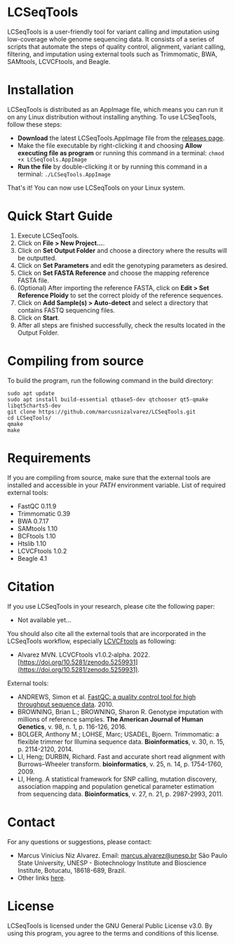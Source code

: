 
# LCSeqTools

LCSeqTools is a user-friendly tool for variant calling and imputation using low-coverage whole genome sequencing data. It consists of a series of scripts that automate the steps of quality control, alignment, variant calling, filtering, and imputation using external tools such as Trimmomatic, BWA, SAMtools, LCVCFtools, and Beagle.

# Installation

LCSeqTools is distributed as an AppImage file, which means you can run it on any Linux distribution without installing anything. To use LCSeqTools, follow these steps:

- **Download** the latest LCSeqTools.AppImage file from the [releases page](https://github.com/marcusnizalvarez/LCSeqTools/releases).
- Make the file executable by right-clicking it and choosing **Allow executing file as program** or running this command in a terminal: `chmod +x LCSeqTools.AppImage`
- **Run the file** by double-clicking it or by running this command in a terminal: `./LCSeqTools.AppImage`

That's it! You can now use LCSeqTools on your Linux system.

# Quick Start Guide


1. Execute LCSeqTools.
2. Click on **File > New Project…**.
3. Click on **Set Output Folder** and choose a directory where the results will be outputted.
4. Click on **Set Parameters** and edit the genotyping parameters as desired.
5. Click on **Set FASTA Reference** and choose the mapping reference FASTA file.
6. (Optional) After importing the reference FASTA, click on **Edit > Set Reference Ploidy** to set the correct ploidy of the reference sequences.
7. Click on **Add Sample(s) > Auto-detect** and select a directory that contains FASTQ sequencing files.
8. Click on **Start**.
9. After all steps are finished successfully, check the results located in the Output Folder.

# Compiling from source

To build the program, run the following command in the build directory:
```
sudo apt update
sudo apt install build-essential qtbase5-dev qtchooser qt5-qmake libqt5charts5-dev
git clone https://github.com/marcusnizalvarez/LCSeqTools.git
cd LCSeqTools/
qmake 
make
```

# Requirements

If you are compiling from source, make sure that the external tools are installed and accessible in your *PATH* environment variable. List of required external tools:

* FastQC 0.11.9
* Trimmomatic 0.39
* BWA 0.7.17
* SAMtools 1.10
* BCFtools 1.10
* Htslib 1.10
* LCVCFtools 1.0.2
* Beagle 4.1 

# Citation

If you use LCSeqTools in your research, please cite the following paper: 

*  Not available yet...

You should also cite all the external tools that are incorporated in the LCSeqTools workflow, especially [LCVCFtools](https://github.com/marcusnizalvarez/LCVCFtools) as following:

* Alvarez MVN. LCVCFtools v1.0.2‑alpha. 2022. [https://doi.org/10.5281/zenodo.5259931](https://doi.org/10.5281/zenodo.5259931).

External tools:

* ANDREWS, Simon et al. [FastQC: a quality control tool for high throughput sequence data](http://www.bioinformatics.babraham.ac.uk/projects/fastqc/). 2010. 
* BROWNING, Brian L.; BROWNING, Sharon R. Genotype imputation with millions of reference samples. **The American Journal of Human Genetics**, v. 98, n. 1, p. 116-126, 2016.
* BOLGER, Anthony M.; LOHSE, Marc; USADEL, Bjoern. Trimmomatic: a flexible trimmer for Illumina sequence data. **Bioinformatics**, v. 30, n. 15, p. 2114-2120, 2014.
* LI, Heng; DURBIN, Richard. Fast and accurate short read alignment with Burrows–Wheeler transform. **bioinformatics**, v. 25, n. 14, p. 1754-1760, 2009.
* LI, Heng. A statistical framework for SNP calling, mutation discovery, association mapping and population genetical parameter estimation from sequencing data. **Bioinformatics**, v. 27, n. 21, p. 2987-2993, 2011.

# Contact

For any questions or suggestions, please contact: 
* Marcus Vinicius Niz Alvarez. Email: marcus.alvarez@unesp.br São Paulo State University, UNESP - Biotechnology Institute and Bioscience Institute, Botucatu, 18618-689, Brazil.
* Other links [here](https://linktr.ee/marcusalvarez).

# License

LCSeqTools is licensed under the GNU General Public License v3.0. By using this program, you agree to the terms and conditions of this license.

